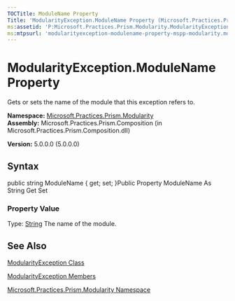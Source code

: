 ```yaml
---
TOCTitle: ModuleName Property
Title: 'ModularityException.ModuleName Property (Microsoft.Practices.Prism.Modularity)'
ms:assetid: 'P:Microsoft.Practices.Prism.Modularity.ModularityException.ModuleName'
ms:mtpsurl: 'modularityexception-modulename-property-mspp-modularity.md'
---
```


# ModularityException.ModuleName Property

Gets or sets the name of the module that this exception refers to.

**Namespace:** [Microsoft.Practices.Prism.Modularity](https://msdn.microsoft.com/library/microsoft.practices.prism.modularity)
**Assembly:** Microsoft.Practices.Prism.Composition (in Microsoft.Practices.Prism.Composition.dll)

**Version:** 5.0.0.0 (5.0.0.0)

## Syntax
public string ModuleName { get; set; }Public Property ModuleName As String Get Set
### Property Value

Type: [String](http://msdn.microsoft.com/en-us/library/s1wwdcbf)
The name of the module.

## See Also
[ModularityException Class](https://msdn.microsoft.com/library/microsoft.practices.prism.modularity.modularityexception)

[ModularityException Members](https://msdn.microsoft.com/allmembers.t:microsoft.practices.prism.modularity.modularityexception)

[Microsoft.Practices.Prism.Modularity Namespace](https://msdn.microsoft.com/library/microsoft.practices.prism.modularity)
